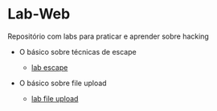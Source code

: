 # Lab-Web

Repositório com labs para praticar e aprender sobre hacking

- O básico sobre técnicas de escape
  - [lab escape](escape/index.php)

- O básico sobre file upload
  - [lab file upload](file_upload/index.php)

